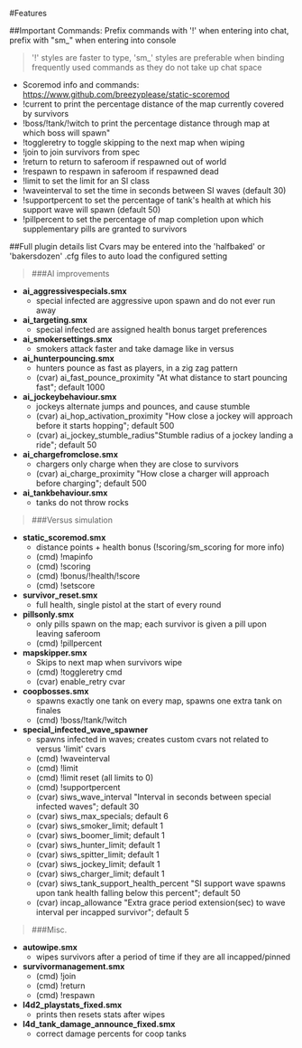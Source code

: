 #Features  

##Important Commands:
Prefix commands with '!' when entering into chat, prefix with "sm_" when entering into console  
> '!' styles are faster to type, 'sm_' styles are preferable when binding frequently used commands as they do not take up chat space  

* Scoremod info and commands: https://www.github.com/breezyplease/static-scoremod
* !current to print the percentage distance of the map currently covered by survivors
* !boss/!tank/!witch to print the percentage distance through map at which boss will spawn"
* !toggleretry to toggle skipping to the next map when wiping
* !join to join survivors from spec
* !return to return to saferoom if respawned out of world 
* !respawn to respawn in saferoom if respawned dead
* !limit <class> <value> to set the limit for an SI class 
* !waveinterval <value> to set the time in seconds between SI waves (default 30)
* !supportpercent <value> to set the percentage of tank's health at which his support wave will spawn (default 50)
* !pillpercent <value> to set the percentage of map completion upon which supplementary pills are granted to survivors

##Full plugin details list
Cvars may be entered into the 'halfbaked' or 'bakersdozen' .cfg files to auto load the configured setting
>###AI improvements
>>
 * **ai_aggressivespecials.smx**
   * special infected are aggressive upon spawn and do not ever run away  
 * **ai_targeting.smx**  
   * special infected are assigned health bonus target preferences  
 * **ai_smokersettings.smx**  
   * smokers attack faster and take damage like in versus
 * **ai_hunterpouncing.smx**  
   * hunters pounce as fast as players, in a zig zag pattern
   * (cvar) ai_fast_pounce_proximity "At what distance to start pouncing fast"; default 1000
 * **ai_jockeybehaviour.smx**  
   * jockeys alternate jumps and pounces, and cause stumble
   * (cvar) ai_hop_activation_proximity "How close a jockey will approach before it starts hopping"; default 500
   * (cvar) ai_jockey_stumble_radius"Stumble radius of a jockey landing a ride"; default 50
 * **ai_chargefromclose.smx**  
   * chargers only charge when they are close to survivors
   * (cvar) ai_charge_proximity "How close a charger will approach before charging"; default 500
 * **ai_tankbehaviour.smx**  
   * tanks do not throw rocks

>###Versus simulation
>>
 * **static_scoremod.smx**
   * distance points + health bonus (!scoring/sm_scoring for more info)
   * (cmd) !mapinfo
   * (cmd) !scoring
   * (cmd) !bonus/!health/!score
   * (cmd) !setscore
 * **survivor_reset.smx**
   * full health, single pistol at the start of every round
 * **pillsonly.smx**
   * only pills spawn on the map; each survivor is given a pill upon leaving saferoom
   * (cmd) !pillpercent <value>
 * **mapskipper.smx**  
   * Skips to next map when survivors wipe 
   * (cmd) !toggleretry cmd
   * (cvar) enable_retry cvar
 * **coopbosses.smx**  
   * spawns exactly one tank on every map, spawns one extra tank on finales
   * (cmd) !boss/!tank/!witch
 * **special_infected_wave_spawner** 
   * spawns infected in waves; creates custom cvars not related to versus 'limit' cvars
   * (cmd) !waveinterval <value>
   * (cmd) !limit <class> <value> 
   * (cmd) !limit reset (all limits to 0)
   * (cmd) !supportpercent <value>
   * (cvar) siws_wave_interval "Interval in seconds between special infected waves"; default 30
   * (cvar) siws_max_specials; default 6
   * (cvar) siws_smoker_limit; default 1
   * (cvar) siws_boomer_limit; default 1
   * (cvar) siws_hunter_limit; default 1
   * (cvar) siws_spitter_limit; default 1
   * (cvar) siws_jockey_limit; default 1
   * (cvar) siws_charger_limit; default 1
   * (cvar) siws_tank_support_health_percent "SI support wave spawns upon tank health falling below this percent"; default 50
   * (cvar) incap_allowance "Extra grace period extension(sec) to wave interval per incapped survivor"; default 5

>###Misc.
>>
 * **autowipe.smx**
   * wipes survivors after a period of time if they are all incapped/pinned
 * **survivormanagement.smx**
   * (cmd) !join
   * (cmd) !return
   * (cmd) !respawn
 * **l4d2_playstats_fixed.smx** 
   * prints then resets stats after wipes
 * **l4d_tank_damage_announce_fixed.smx**  
   * correct damage percents for coop tanks 
